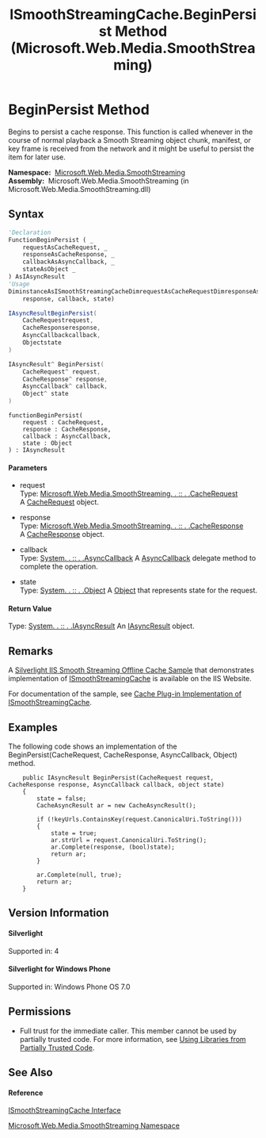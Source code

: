 ﻿---
title: ISmoothStreamingCache.BeginPersist Method  (Microsoft.Web.Media.SmoothStreaming)
TOCTitle: BeginPersist Method
ms:assetid: M:Microsoft.Web.Media.SmoothStreaming.ISmoothStreamingCache.BeginPersist(Microsoft.Web.Media.SmoothStreaming.CacheRequest,Microsoft.Web.Media.SmoothStreaming.CacheResponse,System.AsyncCallback,System.Object)
ms:mtpsurl: https://msdn.microsoft.com/en-us/library/microsoft.web.media.smoothstreaming.ismoothstreamingcache.beginpersist(v=VS.90)
ms:contentKeyID: 31469282
ms.date: 05/02/2012
mtps_version: v=VS.90
f1_keywords:
- Microsoft.Web.Media.SmoothStreaming.ISmoothStreamingCache.BeginPersist
dev_langs:
- CSharp
- JScript
- VB
- c++
api_location:
- Microsoft.Web.Media.SmoothStreaming.dll
api_name:
- Microsoft.Web.Media.SmoothStreaming.ISmoothStreamingCache.BeginPersist
api_type:
- Managed
topic_type:
- apiref
- kbSyntax
product_family_name: VS
ROBOTS: INDEX,FOLLOW
---

# BeginPersist Method

Begins to persist a cache response. This function is called whenever in the course of normal playback a Smooth Streaming object chunk, manifest, or key frame is received from the network and it might be useful to persist the item for later use.

**Namespace:**  [Microsoft.Web.Media.SmoothStreaming](microsoft-web-media-smoothstreaming-namespace_1.md)  
**Assembly:**  Microsoft.Web.Media.SmoothStreaming (in Microsoft.Web.Media.SmoothStreaming.dll)

## Syntax

``` vb
'Declaration
FunctionBeginPersist ( _
    requestAsCacheRequest, _
    responseAsCacheResponse, _
    callbackAsAsyncCallback, _
    stateAsObject _
) AsIAsyncResult
'Usage
DiminstanceAsISmoothStreamingCacheDimrequestAsCacheRequestDimresponseAsCacheResponseDimcallbackAsAsyncCallbackDimstateAsObjectDimreturnValueAsIAsyncResultreturnValue = instance.BeginPersist(request, _
    response, callback, state)
```

``` csharp
IAsyncResultBeginPersist(
    CacheRequestrequest,
    CacheResponseresponse,
    AsyncCallbackcallback,
    Objectstate
)
```

``` c++
IAsyncResult^ BeginPersist(
    CacheRequest^ request, 
    CacheResponse^ response, 
    AsyncCallback^ callback, 
    Object^ state
)
```

``` jscript
functionBeginPersist(
    request : CacheRequest, 
    response : CacheResponse, 
    callback : AsyncCallback, 
    state : Object
) : IAsyncResult
```

#### Parameters

  - request  
    Type: [Microsoft.Web.Media.SmoothStreaming. . :: . .CacheRequest](cacherequest-class-microsoft-web-media-smoothstreaming_1.md)  
    A [CacheRequest](cacherequest-class-microsoft-web-media-smoothstreaming_1.md) object.  

<!-- end list -->

  - response  
    Type: [Microsoft.Web.Media.SmoothStreaming. . :: . .CacheResponse](cacheresponse-class-microsoft-web-media-smoothstreaming_1.md)  
    A [CacheResponse](cacheresponse-class-microsoft-web-media-smoothstreaming_1.md) object.  

<!-- end list -->

  - callback  
    Type: [System. . :: . .AsyncCallback](https://msdn.microsoft.com/en-us/library/ckbe7yh5\(v=vs.90\))  
    A [AsyncCallback](https://msdn.microsoft.com/en-us/library/ckbe7yh5\(v=vs.90\)) delegate method to complete the operation.  

<!-- end list -->

  - state  
    Type: [System. . :: . .Object](https://msdn.microsoft.com/en-us/library/e5kfa45b\(v=vs.90\))  
    A [Object](https://msdn.microsoft.com/en-us/library/e5kfa45b\(v=vs.90\)) that represents state for the request.  

#### Return Value

Type: [System. . :: . .IAsyncResult](https://msdn.microsoft.com/en-us/library/ft8a6455\(v=vs.90\))  
An [IAsyncResult](https://msdn.microsoft.com/en-us/library/ft8a6455\(v=vs.90\)) object.  

## Remarks

A [Silverlight IIS Smooth Streaming Offline Cache Sample](http://www.iis.net/community/default.aspx?tabid=34&g=6&i=2013) that demonstrates implementation of [ISmoothStreamingCache](ismoothstreamingcache-interface-microsoft-web-media-smoothstreaming_1.md) is available on the IIS Website.

For documentation of the sample, see [Cache Plug-in Implementation of ISmoothStreamingCache](cache-plug-in-implementation-of-ismoothstreamingcache_1.md).

## Examples

The following code shows an implementation of the BeginPersist(CacheRequest, CacheResponse, AsyncCallback, Object) method.

``` 
    public IAsyncResult BeginPersist(CacheRequest request, CacheResponse response, AsyncCallback callback, object state)
    {
        state = false;
        CacheAsyncResult ar = new CacheAsyncResult();

        if (!keyUrls.ContainsKey(request.CanonicalUri.ToString()))
        {
            state = true;
            ar.strUrl = request.CanonicalUri.ToString();
            ar.Complete(response, (bool)state);
            return ar;
        }

        ar.Complete(null, true);
        return ar;
    }
```

## Version Information

#### Silverlight

Supported in: 4  

#### Silverlight for Windows Phone

Supported in: Windows Phone OS 7.0  

## Permissions

  - Full trust for the immediate caller. This member cannot be used by partially trusted code. For more information, see [Using Libraries from Partially Trusted Code](https://msdn.microsoft.com/en-us/library/8skskf63\(v=vs.90\)).

## See Also

#### Reference

[ISmoothStreamingCache Interface](ismoothstreamingcache-interface-microsoft-web-media-smoothstreaming_1.md)

[Microsoft.Web.Media.SmoothStreaming Namespace](microsoft-web-media-smoothstreaming-namespace_1.md)

